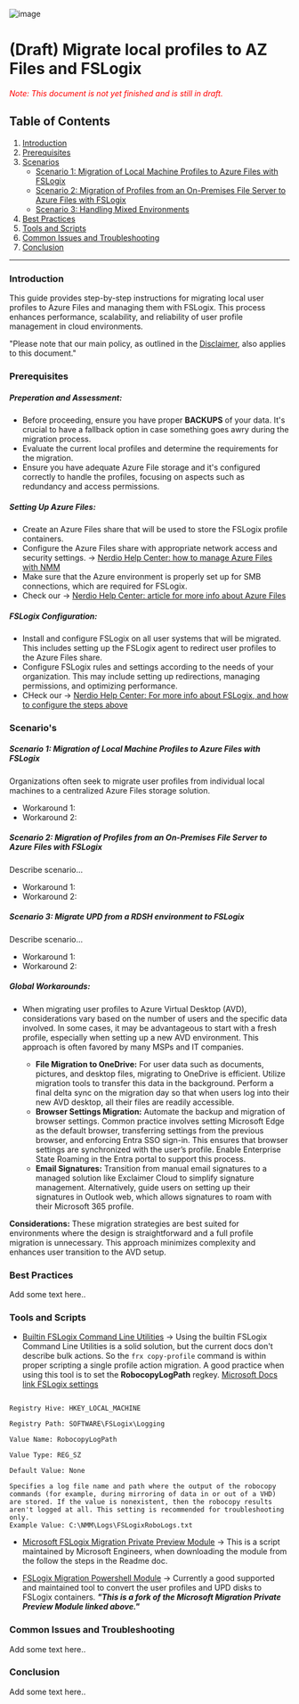 ![image](https://github.com/Get-Nerdio/NMM-SE/assets/52416805/5c8dd05e-84a7-49f9-8218-64412fdaffaf)

# (Draft) Migrate local profiles to AZ Files and FSLogix

<span style="color:red">*Note: This document is not yet finished and is still in draft.*</span>


## Table of Contents

1. [Introduction](#introduction)
2. [Prerequisites](#Prerequisites)
3. [Scenarios](#scenarios)
   - [Scenario 1: Migration of Local Machine Profiles to Azure Files with FSLogix](#scenario-1-migrating-from-local-profiles-on-physical-devices)
   - [Scenario 2: Migration of Profiles from an On-Premises File Server to Azure Files with FSLogix](#scenario-2-migrating-from-on-premises-ad-to-azure-ad-with-fslogix)
   - [Scenario 3: Handling Mixed Environments](#scenario-3-handling-mixed-environments)
4. [Best Practices](#best-practices)
5. [Tools and Scripts](#tools-and-scripts)
6. [Common Issues and Troubleshooting](#common-issues-and-troubleshooting)
7. [Conclusion](#conclusion)

***
### Introduction

This guide provides step-by-step instructions for migrating local user profiles to Azure Files and managing them with FSLogix. This process enhances performance, scalability, and reliability of user profile management in cloud environments.

"Please note that our main policy, as outlined in the [Disclaimer](https://github.com/Get-Nerdio/NMM-SE/blob/main/readme.md#disclaimer), also applies to this document."

### Prerequisites

##### Preperation and Assessment:

- Before proceeding, ensure you have proper **BACKUPS** of your data. It's crucial to have a fallback option in case something goes awry during the migration process.
- Evaluate the current local profiles and determine the requirements for the migration.
- Ensure you have adequate Azure File storage and it's configured correctly to handle the profiles, focusing on aspects such as redundancy and access permissions.

##### Setting Up Azure Files:
- Create an Azure Files share that will be used to store the FSLogix profile containers.
- Configure the Azure Files share with appropriate network access and security settings. -> [Nerdio Help Center: how to manage Azure Files with NMM](https://nmmhelp.getnerdio.com/hc/en-us/articles/26125608596237-Manage-Azure-Files-Shares)
- Make sure that the Azure environment is properly set up for SMB connections, which are required for FSLogix.
- Check our -> [Nerdio Help Center: article for more info about Azure Files](https://nmmhelp.getnerdio.com/hc/en-us/articles/26125588139917-What-Are-Azure-Files-and-FSLogix-Profile-Storage-Options)

##### FSLogix Configuration:

- Install and configure FSLogix on all user systems that will be migrated. This includes setting up the FSLogix agent to redirect user profiles to the Azure Files share.
- Configure FSLogix rules and settings according to the needs of your organization. This may include setting up redirections, managing permissions, and optimizing performance.
- CHeck our -> [Nerdio Help Center: For more info about FSLogix, and how to configure the steps above](https://nmmhelp.getnerdio.com/hc/en-us/articles/26125632741005-FSLogix-Settings-and-Configuration)

### Scenario's

##### Scenario 1: Migration of Local Machine Profiles to Azure Files with FSLogix

Organizations often seek to migrate user profiles from individual local machines to a centralized Azure Files storage solution. 

- Workaround 1:
- Workaround 2:

##### Scenario 2: Migration of Profiles from an On-Premises File Server to Azure Files with FSLogix
Describe scenario...

- Workaround 1:
- Workaround 2:

##### Scenario 3: Migrate UPD from a RDSH environment to FSLogix
Describe scenario...

- Workaround 1:
- Workaround 2:

##### Global Workarounds:

- When migrating user profiles to Azure Virtual Desktop (AVD), considerations vary based on the number of users and the specific data involved. In some cases, it may be advantageous to start with a fresh profile, especially when setting up a new AVD environment. This approach is often favored by many MSPs and IT companies.  

    - **File Migration to OneDrive:**
For user data such as documents, pictures, and desktop files, migrating to OneDrive is efficient. Utilize migration tools to transfer this data in the background. Perform a final delta sync on the migration day so that when users log into their new AVD desktop, all their files are readily accessible.  
    - **Browser Settings Migration:**
Automate the backup and migration of browser settings. Common practice involves setting Microsoft Edge as the default browser, transferring settings from the previous browser, and enforcing Entra SSO sign-in. This ensures that browser settings are synchronized with the user’s profile. Enable Enterprise State Roaming in the Entra portal to support this process.  
    - **Email Signatures:**
Transition from manual email signatures to a managed solution like Exclaimer Cloud to simplify signature management. Alternatively, guide users on setting up their signatures in Outlook web, which allows signatures to roam with their Microsoft 365 profile.   

**Considerations:**
These migration strategies are best suited for environments where the design is straightforward and a full profile migration is unnecessary. This approach minimizes complexity and enhances user transition to the AVD setup.

### Best Practices

Add some text here..



### Tools and Scripts

- [Builtin FSLogix Command Line Utilities](https://learn.microsoft.com/en-us/fslogix/utilities/frx/frx#frx-copy-profile) -> Using the builtin FSLogix Command Line Utilities is a solid solution, but the current docs don't describe bulk actions. So the ```frx copy-profile``` command is within proper scripting a single profile action migration. A good practice when using this tool is to set the **RobocopyLogPath** regkey.
[Microsoft Docs link FSLogix settings](https://learn.microsoft.com/en-us/fslogix/reference-configuration-settings?tabs=logging#robocopylogpath)  
```

Registry Hive: HKEY_LOCAL_MACHINE

Registry Path: SOFTWARE\FSLogix\Logging

Value Name: RobocopyLogPath

Value Type: REG_SZ

Default Value: None

Specifies a log file name and path where the output of the robocopy commands (for example, during mirroring of data in or out of a VHD) are stored. If the value is nonexistent, then the robocopy results aren't logged at all. This setting is recommended for troubleshooting only.
Example Value: C:\NMM\Logs\FSLogixRoboLogs.txt
```  


- [Microsoft FSLogix Migration Private Preview Module](https://query.prod.cms.rt.microsoft.com/cms/api/am/binary/RE4k26R) -> This is a script maintained by Microsoft Engineers, when downloading the module from the follow the steps in the Readme doc.  

- [FSLogix Migration Powershell Module](https://github.com/gregdod/FSLogixMigration) -> Currently a good supported and maintained tool to convert the user profiles and UPD disks to FSLogix containers. ***"This is a fork of the Microsoft Migration Private Preview Module linked above."***  

### Common Issues and Troubleshooting

Add some text here..

### Conclusion

Add some text here..


